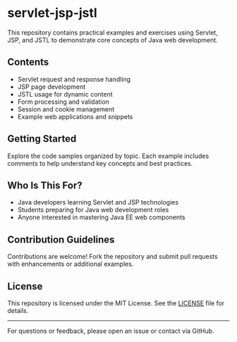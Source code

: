 # servlet-jsp-jstl

This repository contains practical examples and exercises using Servlet, JSP, and JSTL to demonstrate core concepts of Java web development.

## Contents

- Servlet request and response handling
- JSP page development
- JSTL usage for dynamic content
- Form processing and validation
- Session and cookie management
- Example web applications and snippets

## Getting Started

Explore the code samples organized by topic. Each example includes comments to help understand key concepts and best practices.

## Who Is This For?

- Java developers learning Servlet and JSP technologies
- Students preparing for Java web development roles
- Anyone interested in mastering Java EE web components

## Contribution Guidelines

Contributions are welcome! Fork the repository and submit pull requests with enhancements or additional examples.

## License

This repository is licensed under the MIT License. See the [LICENSE](LICENSE) file for details.

---

For questions or feedback, please open an issue or contact via GitHub.
